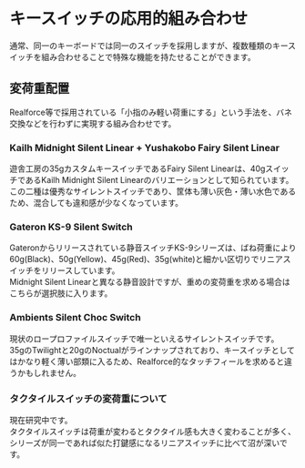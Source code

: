 # キースイッチの応用的組み合わせ
通常、同一のキーボードでは同一のスイッチを採用しますが、複数種類のキースイッチを組み合わせることで特殊な機能を持たせることができます。  

## 変荷重配置
Realforce等で採用されている「小指のみ軽い荷重にする」という手法を、バネ交換などを行わずに実現する組み合わせです。
### Kailh Midnight Silent Linear + Yushakobo Fairy Silent Linear
遊舎工房の35gカスタムキースイッチであるFairy Silent Linearは、40gスイッチであるKailh Midnight Silent Linearのバリエーションとして知られています。  
この二種は優秀なサイレントスイッチであり、筐体も薄い灰色・薄い水色であるため、混合しても違和感が少なくなっています。
### Gateron KS-9 Silent Switch
Gateronからリリースされている静音スイッチKS-9シリーズは、ばね荷重により60g(Black)、50g(Yellow)、45g(Red)、35g(white)と細かい区切りでリニアスイッチをリリースしています。  
Midnight Silent Linearと異なる静音設計ですが、重めの変荷重を求める場合はこちらが選択肢に入ります。
### Ambients Silent Choc Switch
現状のロープロファイルスイッチで唯一といえるサイレントスイッチです。  
35gのTwilightと20gのNoctualがラインナップされており、キースイッチとしてはかなり軽く薄い部類に入るため、Realforce的なタッチフィールを求めると違うかもしれません。
### タクタイルスイッチの変荷重について
現在研究中です。  
タクタイルスイッチは荷重が変わるとタクタイル感も大きく変わることが多く、シリーズが同一であれば似た打鍵感になるリニアスイッチに比べて沼が深いです。  
